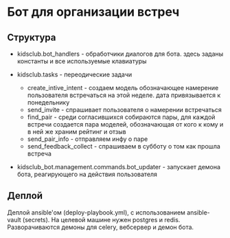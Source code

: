 # Бот для организации встреч

## Структура

* kidsclub.bot_handlers - обработчики диалогов для бота. здесь заданы константы и все используемые клавиатуры
* kidsclub.tasks - переодические задачи
    * create_intive_intent - создаем модель обозначающее намерение пользователя встречаться на этой неделе. дата привязывается к понедельнику
    * send_invite - спрашивает пользователя о намерении встречаться
    * find_pair - среди согласившихся собираются пары, для каждой встречи создается пара моделей, обозначающая от кого к кому и в ней же храним рейтинг и отзыв
    * send_pair_info - отправляем инфу о паре
    * send_feedback_collect - спрашиваем в субботу о том как прошла встреча
    
* kidsclub_bot.management.commands.bot_updater - запускает демона бота, реагирующего на действия пользователя

## Деплой

Деплой ansible'ом (deploy-playbook.yml), с использованием ansible-vault (secrets). На целевой машине нужен postgres и redis.
Разворачиваются демоны для celery, вебсервер и демон бота.
